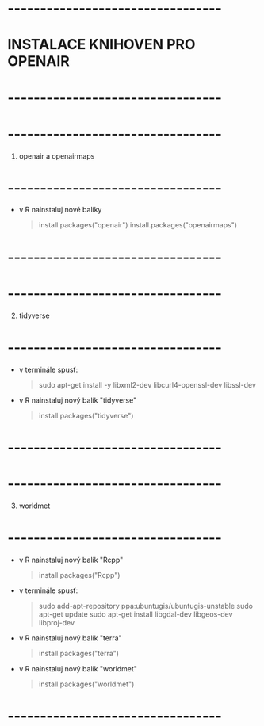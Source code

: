 # ---------------------------------
# INSTALACE KNIHOVEN PRO OPENAIR
# ---------------------------------

# ---------------------------------
1. openair a openairmaps
# ---------------------------------
- v R nainstaluj nové balíky
	> install.packages("openair")
	> install.packages("openairmaps")
# ---------------------------------

# ---------------------------------
2. tidyverse
# ---------------------------------
- v terminále spusť:
	> sudo apt-get install -y libxml2-dev libcurl4-openssl-dev libssl-dev
- v R nainstaluj nový balík "tidyverse"
	> install.packages("tidyverse")
# ---------------------------------

# ---------------------------------
3. worldmet
# ---------------------------------
- v R nainstaluj nový balík "Rcpp"
	> install.packages("Rcpp")
	
- v terminále spusť:
	> sudo add-apt-repository ppa:ubuntugis/ubuntugis-unstable
	> sudo apt-get update
	> sudo apt-get install libgdal-dev libgeos-dev libproj-dev 
	
- v R nainstaluj nový balík "terra"
	> install.packages("terra")
	
- v R nainstaluj nový balík "worldmet"
	> install.packages("worldmet")
# ---------------------------------
